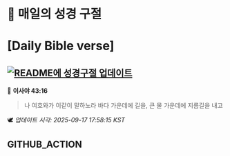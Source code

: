 # 🙏 매일의 성경 구절
# [Daily Bible verse]
## [![README에 성경구절 업데이트](https://github.com/DONGSUKA/first_test/actions/workflows/update-readme-bible.yml/badge.svg)](https://github.com/DONGSUKA/first_test/actions/workflows/update-readme-bible.yml)
<!-- START_BIBLE_VERSE -->
📖 **이사야 43:16**
> 나 여호와가 이같이 말하노라 바다 가운데에 길을, 큰 물 가운데에 지름길을 내고

🕊️ _업데이트 시각: 2025-09-17 17:58:15 KST_
  <!-- END_BIBLE_VERSE -->
## GITHUB_ACTION
